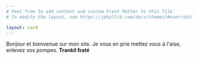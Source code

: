 ```yaml
---
# Feel free to add content and custom Front Matter to this file.
# To modify the layout, see https://jekyllrb.com/docs/themes/#overriding-theme-defaults

layout: card
---
```


Bonjour et bienvenue sur mon site. Je vous en prie mettez vous à l'aise, enlevez vos pompes. **Trankil fraté**
